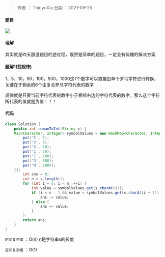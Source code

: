 >作者 ： ThinyuXia
>日期 ：2021-09-25



#### 题目

![](https://z3.ax1x.com/2021/10/03/4qhknI.md.png)



#### 理解

其实就是昨天那道题目的逆过程，既然是简单的题目，一定会有优雅的解决方案



#### 题解1(找规律)

1，5，10，50，100，500，1000这7个数字可以直接由单个罗马字符进行转换，关键在于剩余的6个由复合罗马字符代表的数字

规律就是只要当前字符代表的数字小于相邻右边的字符代表的数字，那么这个字符所代表的值就是负值！！！



#### 代码

```java
class Solution {
    public int romanToInt(String s) {
    Map<Character, Integer> symbolValues = new HashMap<Character, Integer>() {{
        put('I', 1);
        put('V', 5);
        put('X', 10);
        put('L', 50);
        put('C', 100);
        put('D', 500);
        put('M', 1000);
    }};
        int ans = 0;
        int n = s.length();
        for (int i = 0; i < n; ++i) {
            int value = symbolValues.get(s.charAt(i));
            if (i < n - 1 && value < symbolValues.get(s.charAt(i + 1))) {
                ans -= value;
            } else {
                ans += value;
            }
        }
        return ans;
    }
}
```



`时间复杂度` ：O(n) n是字符串s的长度 

`空间复杂度` ：O(1) 
